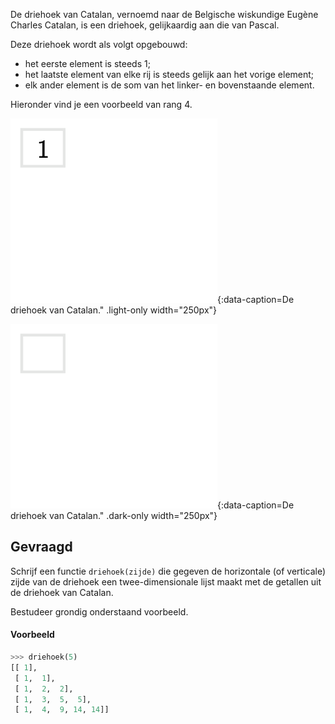 De driehoek van Catalan, vernoemd naar de Belgische wiskundige Eugène Charles Catalan, is een driehoek, gelijkaardig aan die van Pascal. 

Deze driehoek wordt als volgt opgebouwd:

- het eerste element is steeds 1;
- het laatste element van elke rij is steeds gelijk aan het vorige element;
- elk ander element is de som van het linker- en bovenstaande element.


Hieronder vind je een voorbeeld van rang 4.

![De driehoek van Catalan.](media/image.png "De driehoek van Catalan."){:data-caption=De driehoek van Catalan." .light-only width="250px"}

![De driehoek van Catalan.](media/image_dark.png "De driehoek van Catalan."){:data-caption=De driehoek van Catalan." .dark-only width="250px"}

## Gevraagd
Schrijf een functie `driehoek(zijde)` die gegeven de horizontale (of verticale) zijde van de driehoek een twee-dimensionale lijst maakt met de getallen uit de driehoek van Catalan. 

Bestudeer grondig onderstaand voorbeeld.

#### Voorbeeld

```python
>>> driehoek(5)
[[ 1],
 [ 1,  1],
 [ 1,  2,  2],
 [ 1,  3,  5,  5],
 [ 1,  4,  9, 14, 14]]
```

